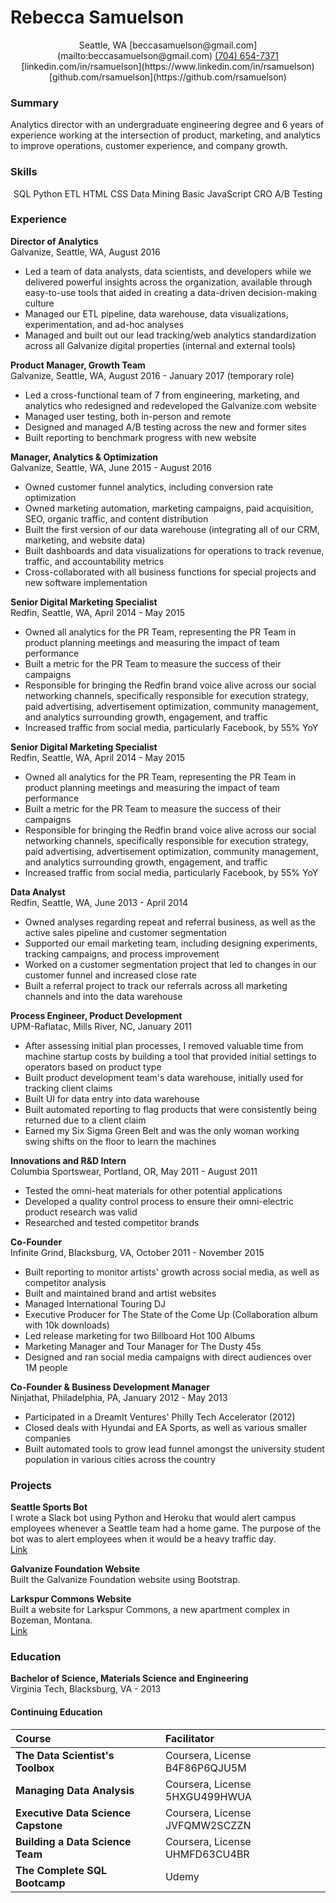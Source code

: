 # Rebecca Samuelson  

<center><i class="fa fa-globe"></i> Seattle, WA <i class="fa fa-envelope"></i> [beccasamuelson@gmail.com](mailto:beccasamuelson@gmail.com)  
<i class="fa fa-phone"></i> <a href="imessage://beccasamuelson@gmail.com">(704) 654-7371</a> <i class="fa fa-linkedin"></i> [linkedin.com/in/rsamuelson](https://www.linkedin.com/in/rsamuelson)  
<i class="fa fa-github"></i> [github.com/rsamuelson](https://github.com/rsamuelson)</center>

### Summary  
Analytics director with an undergraduate engineering degree and 6 years of experience working at the intersection of product, marketing, and analytics to improve operations, customer experience, and company growth.

### Skills
<center>SQL <i class="fa fa-asterisk"></i> Python <i class="fa fa-asterisk"></i> ETL <i class="fa fa-asterisk"></i> HTML <i class="fa fa-asterisk"></i> CSS <i class="fa fa-asterisk"></i> Data Mining <i class="fa fa-asterisk"></i> Basic JavaScript  <i class="fa fa-asterisk"></i> CRO <i class="fa fa-asterisk"></i> A/B Testing </center>

### Experience
**Director of Analytics**  
Galvanize, Seattle, WA, August 2016  
- Led a team of data analysts, data scientists, and developers while we delivered powerful insights across the organization, available through easy-to-use tools that aided in creating a data-driven decision-making culture
- Managed our ETL pipeline, data warehouse, data visualizations, experimentation, and ad-hoc analyses
- Managed and built out our lead tracking/web analytics standardization across all Galvanize digital properties (internal and external tools)

**Product Manager, Growth Team**  
Galvanize, Seattle, WA, August 2016 - January 2017 (temporary role)  
- Led a cross-functional team of 7 from engineering, marketing, and analytics who redesigned and redeveloped the Galvanize.com website
- Managed user testing, both in-person and remote
- Designed and managed A/B testing across the new and former sites
- Built reporting to benchmark progress with new website

**Manager, Analytics & Optimization**  
Galvanize, Seattle, WA, June 2015 - August 2016  
- Owned customer funnel analytics, including conversion rate optimization
- Owned marketing automation, marketing campaigns, paid acquisition, SEO, organic traffic, and content distribution
- Built the first version of our data warehouse (integrating all of our CRM, marketing, and website data)
- Built dashboards and data visualizations for operations to track revenue, traffic, and accountability metrics
- Cross-collaborated with all business functions for special projects and new software implementation

**Senior Digital Marketing Specialist**  
Redfin, Seattle, WA, April 2014 - May 2015  
- Owned all analytics for the PR Team, representing the PR Team in product planning meetings and measuring the impact of team performance
- Built a metric for the PR Team to measure the success of their campaigns
- Responsible for bringing the Redfin brand voice alive across our social networking channels, specifically responsible for execution strategy, paid advertising, advertisement optimization, community management, and analytics surrounding growth, engagement, and traffic
- Increased traffic from social media, particularly Facebook, by 55% YoY

**Senior Digital Marketing Specialist**  
Redfin, Seattle, WA, April 2014 - May 2015  
- Owned all analytics for the PR Team, representing the PR Team in product planning meetings and measuring the impact of team performance
- Built a metric for the PR Team to measure the success of their campaigns
- Responsible for bringing the Redfin brand voice alive across our social networking channels, specifically responsible for execution strategy, paid advertising, advertisement optimization, community management, and analytics surrounding growth, engagement, and traffic
- Increased traffic from social media, particularly Facebook, by 55% YoY

**Data Analyst**  
Redfin, Seattle, WA, June 2013 - April 2014  
- Owned analyses regarding repeat and referral business, as well as the active sales pipeline and customer segmentation
- Supported our email marketing team, including designing experiments, tracking campaigns, and process improvement
- Worked on a customer segmentation project that led to changes in our customer funnel and increased close rate
- Built a referral project to track our referrals across all marketing channels and into the data warehouse


**Process Engineer, Product Development**    
UPM-Raflatac, Mills River, NC, January 2011  
- After assessing initial plan processes, I removed valuable time from machine startup costs by building a tool that provided initial settings to operators based on product type
- Built product development team's data warehouse, initially used for tracking client claims
- Built UI for data entry into data warehouse
- Built automated reporting to flag products that were consistently being returned due to a client claim
- Earned my Six Sigma Green Belt and was the only woman working swing shifts on the floor to learn the machines

**Innovations and R&D Intern**  
Columbia Sportswear, Portland, OR, May 2011 - August 2011  
- Tested the omni-heat materials for other potential applications
- Developed a quality control process to ensure their omni-electric product research was valid
- Researched and tested competitor brands

**Co-Founder**  
Infinite Grind, Blacksburg, VA, October 2011 - November 2015  
- Built reporting to monitor artists' growth across social media, as well as competitor analysis
- Built and maintained brand and artist websites
- Managed International Touring DJ
- Executive Producer for The State of the Come Up (Collaboration album with 10k downloads)
- Led release marketing for two Billboard Hot 100 Albums
- Marketing Manager and Tour Manager for The Dusty 45s
- Designed and ran social media campaigns with direct audiences over 1M people

**Co-Founder & Business Development Manager**  
Ninjathat, Philadelphia, PA, January 2012 - May 2013
- Participated in a DreamIt Ventures' Philly Tech Accelerator (2012)
- Closed deals with Hyundai and EA Sports, as well as various smaller companies
- Built automated tools to grow lead funnel amongst the university student population in various cities across the country

### Projects
**Seattle Sports Bot**  
I wrote a Slack bot using Python and Heroku that would alert campus employees whenever a Seattle team had a home game. The purpose of the bot was to alert employees when it would be a heavy traffic day.   
[Link](https://github.com/rsamuelson/seattle-sports-bot)

**Galvanize Foundation Website**  
Built the Galvanize Foundation website using Bootstrap.

**Larkspur Commons Website**  
Built a website for Larkspur Commons, a new apartment complex in Bozeman, Montana.  
[Link](http://www.larkspurcommons.com)

### Education
**Bachelor of Science, Materials Science and Engineering**  
Virginia Tech, Blacksburg, VA - 2013

#### Continuing Education
Course   | Facilitator   |
:--- | :--- |
**The Data Scientist's Toolbox** | Coursera, License B4F86P6QJU5M |
**Managing Data Analysis** | Coursera, License 5HXGU499HWUA |
**Executive Data Science Capstone** | Coursera, License JVFQMW2SCZZN |
**Building a Data Science Team** | Coursera, License UHMFD63CU4BR |
**The Complete SQL Bootcamp** | Udemy |
